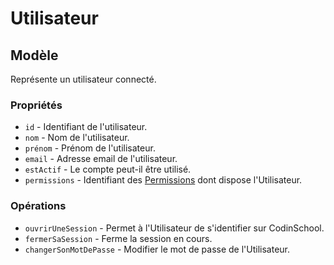 # Utilisateur

## Modèle

Représente un utilisateur connecté.

### Propriétés

 * `id` - Identifiant de l'utilisateur.
 * `nom` - Nom de l'utilisateur.
 * `prénom` - Prénom de l'utilisateur.
 * `email` - Adresse email de l'utilisateur.
 * `estActif` - Le compte peut-il être utilisé.
 * `permissions` - Identifiant des [Permissions](./Permission.md) dont dispose l'Utilisateur.

### Opérations

 * `ouvrirUneSession` - Permet à l'Utilisateur de s'identifier sur CodinSchool.
 * `fermerSaSession` - Ferme la session en cours.
 * `changerSonMotDePasse` - Modifier le mot de passe de l'Utilisateur.
